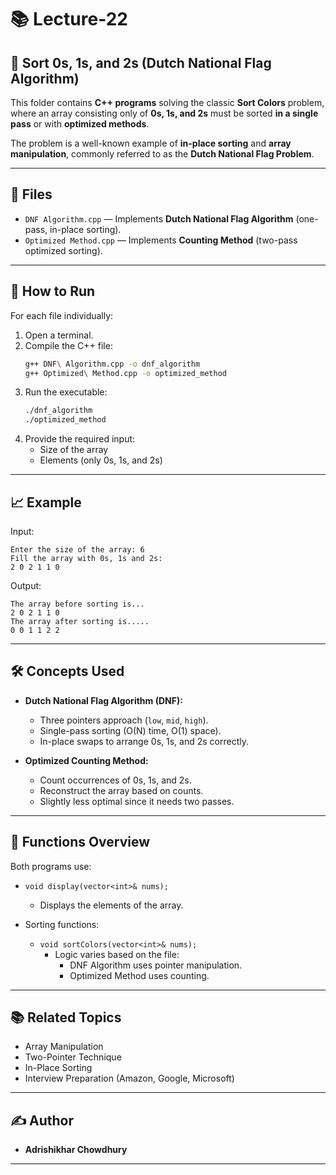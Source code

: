 # 📚 Lecture-22

## 📝 Sort 0s, 1s, and 2s (Dutch National Flag Algorithm)

This folder contains **C++ programs** solving the classic **Sort Colors** problem, where an array consisting only of **0s, 1s, and 2s** must be sorted **in a single pass** or with **optimized methods**.

The problem is a well-known example of **in-place sorting** and **array manipulation**, commonly referred to as the **Dutch National Flag Problem**.

---

## 📂 Files

- `DNF Algorithm.cpp` — Implements **Dutch National Flag Algorithm** (one-pass, in-place sorting).
- `Optimized Method.cpp` — Implements **Counting Method** (two-pass optimized sorting).

---

## 🚀 How to Run

For each file individually:

1. Open a terminal.
2. Compile the C++ file:
   ```bash
   g++ DNF\ Algorithm.cpp -o dnf_algorithm
   g++ Optimized\ Method.cpp -o optimized_method
   ```
3. Run the executable:
   ```bash
   ./dnf_algorithm
   ./optimized_method
   ```
4. Provide the required input:
   - Size of the array
   - Elements (only 0s, 1s, and 2s)

---

## 📈 Example

Input:
```
Enter the size of the array: 6
Fill the array with 0s, 1s and 2s:
2 0 2 1 1 0
```

Output:
```
The array before sorting is...
2 0 2 1 1 0
The array after sorting is.....
0 0 1 1 2 2
```

---

## 🛠️ Concepts Used

- **Dutch National Flag Algorithm (DNF):**
  - Three pointers approach (`low`, `mid`, `high`).
  - Single-pass sorting (O(N) time, O(1) space).
  - In-place swaps to arrange 0s, 1s, and 2s correctly.

- **Optimized Counting Method:**
  - Count occurrences of 0s, 1s, and 2s.
  - Reconstruct the array based on counts.
  - Slightly less optimal since it needs two passes.

---

## 🧠 Functions Overview

Both programs use:

- `void display(vector<int>& nums);`
  - Displays the elements of the array.

- Sorting functions:
  - `void sortColors(vector<int>& nums);`
    - Logic varies based on the file:
      - DNF Algorithm uses pointer manipulation.
      - Optimized Method uses counting.

---

## 📚 Related Topics

- Array Manipulation
- Two-Pointer Technique
- In-Place Sorting
- Interview Preparation (Amazon, Google, Microsoft)

---

## ✍️ Author

- **Adrishikhar Chowdhury**

---
